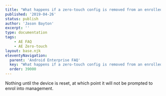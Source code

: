 ```yaml
---
title: "What happens if a zero-touch config is removed from an enrolled device?"
published: '2019-04-26'
status: publish
author: 'Jason Bayton'
excerpt: ''
type: documentation
tags: 
    - AE FAQ
    - AE Zero-touch
layout: base.njk
eleventyNavigation:
  parent: 'Android Enterprise FAQ'
  key: "What happens if a zero-touch config is removed from an enrolled device?"
  order: 39000
--- 
```

Nothing until the device is reset, at which point it will not be prompted to enrol into management.

